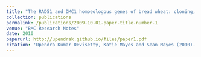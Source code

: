 ```yaml
---
title: "The RAD51 and DMC1 homoeologous genes of bread wheat: cloning, molecular characterization and expression analysis"
collection: publications
permalink: /publications/2009-10-01-paper-title-number-1
venue: "BMC Research Notes"
date: 2010
paperurl: http://upendrak.github.io/files/paper1.pdf
citation: 'Upendra Kumar Devisetty, Katie Mayes and Sean Mayes (2010). "The RAD51 and DMC1 homoeologous genes of bread wheat: cloning, molecular characterization and expression analysis" <i>BMC Research Notes</i>. 1(1).'
---
```

